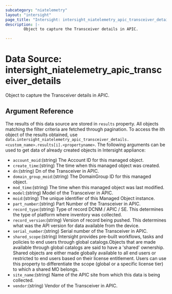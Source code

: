 ```yaml
---
subcategory: "niatelemetry"
layout: "intersight"
page_title: "Intersight: intersight_niatelemetry_apic_transceiver_details"
description: |-
        Object to capture the Transceiver details in APIC.

---
```


# Data Source: intersight_niatelemetry_apic_transceiver_details
Object to capture the Transceiver details in APIC.
## Argument Reference
The results of this data source are stored in `results` property.
All objects matching the filter criteria are fetched through pagination.
To access the ith object of the results obtained, use `data.intersight_niatelemetry_apic_transceiver_details.<custom_name>.results[i].<propertyname>`.
The following arguments can be used to get data of already created objects in Intersight appliance:
* `account_moid`:(string) The Account ID for this managed object. 
* `create_time`:(string) The time when this managed object was created. 
* `dn`:(string) Dn of the Transceiver in APIC. 
* `domain_group_moid`:(string) The DomainGroup ID for this managed object. 
* `mod_time`:(string) The time when this managed object was last modified. 
* `model`:(string) Model of the Transceiver in APIC. 
* `moid`:(string) The unique identifier of this Managed Object instance. 
* `part_number`:(string) Part Number of the Transceiver in APIC. 
* `record_type`:(string) Type of record DCNM / APIC / SE. This determines the type of platform where inventory was collected. 
* `record_version`:(string) Version of record being pushed. This determines what was the API version for data available from the device. 
* `serial_number`:(string) Serial number of the Transceiver in APIC. 
* `shared_scope`:(string) Intersight provides pre-built workflows, tasks and policies to end users through global catalogs.Objects that are made available through global catalogs are said to have a 'shared' ownership. Shared objects are either made globally available to all end users or restricted to end users based on their license entitlement. Users can use this property to differentiate the scope (global or a specific license tier) to which a shared MO belongs. 
* `site_name`:(string) Name of the APIC site from which this data is being collected. 
* `vendor`:(string) Vendor of the Transceiver in APIC. 
 
